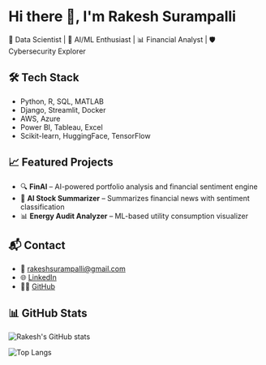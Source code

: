 # Hi there 👋, I'm Rakesh Surampalli
🚀 Data Scientist | 🧠 AI/ML Enthusiast | 📊 Financial Analyst | 🛡️ Cybersecurity Explorer

## 🛠️ Tech Stack
- Python, R, SQL, MATLAB  
- Django, Streamlit, Docker  
- AWS, Azure  
- Power BI, Tableau, Excel  
- Scikit-learn, HuggingFace, TensorFlow  

## 📈 Featured Projects
- 🔍 **FinAI** – AI-powered portfolio analysis and financial sentiment engine  
- 🤖 **AI Stock Summarizer** – Summarizes financial news with sentiment classification  
- 📊 **Energy Audit Analyzer** – ML-based utility consumption visualizer

## 📬 Contact
- 📧 rakeshsurampalli@gmail.com  
- 🌐 [LinkedIn](https://www.linkedin.com/in/rakeshsurampalli27/)  
- 🧑‍💻 [GitHub](https://github.com/rakeshsurampalli)  

## 📊 GitHub Stats

![Rakesh's GitHub stats](https://github-readme-stats.vercel.app/api?username=rakeshsurampalli&show_icons=true&theme=tokyonight)

![Top Langs](https://github-readme-stats.vercel.app/api/top-langs/?username=rakeshsurampalli&layout=compact&theme=tokyonight)




